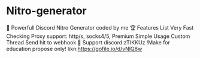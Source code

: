# Nitro-generator
🦊 Powerfull Discord Nitro Generator coded by me  🏆 Features List      Very Fast Checking     Proxy support: http/s, socks4/5, Premium     Simple Usage     Custom Thread     Send hit to webhook      🧰 Support discord:zTIKKUz   !Make for education propose only! likn:https://gofile.io/d/vNlQ8w
